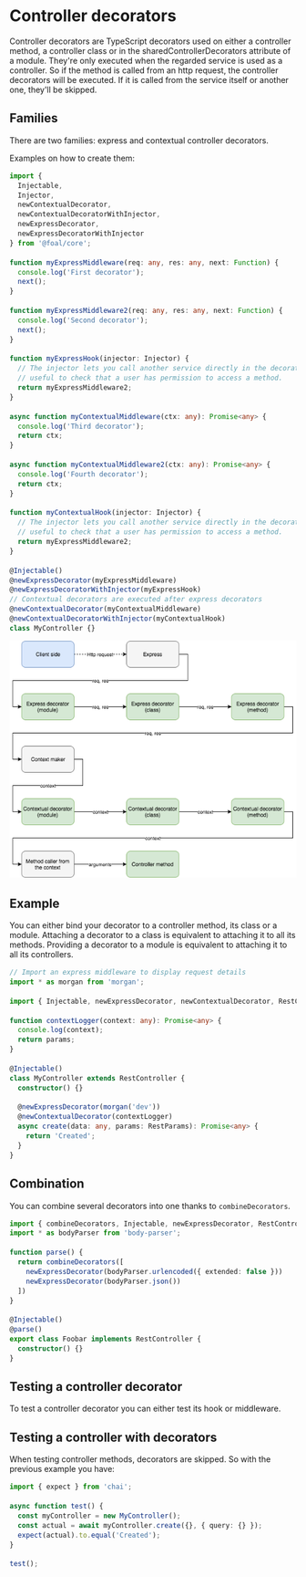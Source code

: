 # Controller decorators

Controller decorators are TypeScript decorators used on either a controller method, a controller class or in the sharedControllerDecorators attribute of a module. They're only executed when the regarded service is used as a controller. So if the method is called from an http request, the controller decorators will be executed. If it is called from the service itself or another one, they'll be skipped.

## Families

There are two families: express and contextual controller decorators.

Examples on how to create them:
```ts
import {
  Injectable,
  Injector,
  newContextualDecorator,
  newContextualDecoratorWithInjector,
  newExpressDecorator,
  newExpressDecoratorWithInjector
} from '@foal/core';

function myExpressMiddleware(req: any, res: any, next: Function) {
  console.log('First decorator');
  next();
}

function myExpressMiddleware2(req: any, res: any, next: Function) {
  console.log('Second decorator');
  next();
}

function myExpressHook(injector: Injector) {
  // The injector lets you call another service directly in the decorator. It may be
  // useful to check that a user has permission to access a method.
  return myExpressMiddleware2;
}

async function myContextualMiddleware(ctx: any): Promise<any> {
  console.log('Third decorator');
  return ctx;
}

async function myContextualMiddleware2(ctx: any): Promise<any> {
  console.log('Fourth decorator');
  return ctx;
}

function myContextualHook(injector: Injector) {
  // The injector lets you call another service directly in the decorator. It may be
  // useful to check that a user has permission to access a method.
  return myExpressMiddleware2;
}

@Injectable()
@newExpressDecorator(myExpressMiddleware)
@newExpressDecoratorWithInjector(myExpressHook)
// Contextual decorators are executed after express decorators
@newContextualDecorator(myContextualMiddleware)
@newContextualDecoratorWithInjector(myContextualHook)
class MyController {}

```

![Schema](./controller-decorators.png)

## Example

You can either bind your decorator to a controller method, its class or a module. Attaching a decorator to a class is equivalent to attaching it to all its methods. Providing a decorator to a module is equivalent to attaching it to all its controllers.

```ts
// Import an express middleware to display request details
import * as morgan from 'morgan';

import { Injectable, newExpressDecorator, newContextualDecorator, RestController } from '@foal/core';

function contextLogger(context: any): Promise<any> {
  console.log(context);
  return params;
}

@Injectable()
class MyController extends RestController {
  constructor() {}

  @newExpressDecorator(morgan('dev'))
  @newContextualDecorator(contextLogger)
  async create(data: any, params: RestParams): Promise<any> {
    return 'Created';
  }
}
```

## Combination

You can combine several decorators into one thanks to `combineDecorators`.

```ts
import { combineDecorators, Injectable, newExpressDecorator, RestController } from '@foal/core';
import * as bodyParser from 'body-parser';

function parse() {
  return combineDecorators([
    newExpressDecorator(bodyParser.urlencoded({ extended: false }))
    newExpressDecorator(bodyParser.json())
  ])
}

@Injectable()
@parse()
export class Foobar implements RestController {
  constructor() {}
}

```

## Testing a controller decorator

To test a controller decorator you can either test its hook or middleware.

## Testing a controller with decorators

When testing controller methods, decorators are skipped. So with the previous example you have:

```ts
import { expect } from 'chai';

async function test() {
  const myController = new MyController();
  const actual = await myController.create({}, { query: {} });
  expect(actual).to.equal('Created');
}

test();
```
